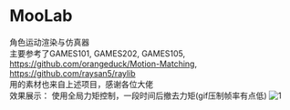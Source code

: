 # MooLab
角色运动渲染与仿真器  
主要参考了GAMES101, GAMES202, GAMES105, https://github.com/orangeduck/Motion-Matching, https://github.com/raysan5/raylib  
用的素材也来自上述项目，感谢各位大佬  
效果展示：
使用全局力矩控制，一段时间后撤去力矩(gif压制帧率有点低)
![1](https://github.com/Sighnor/MooLab/assets/109077418/7d2fed0c-a555-40aa-8ca1-fa1b95a19b28)


